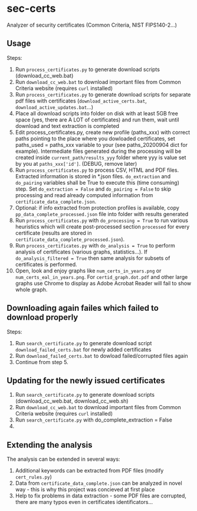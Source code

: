 # sec-certs

Analyzer of security certificates (Common Criteria, NIST FIPS140-2...) 

## Usage

Steps:
 1. Run `process_certificates.py` to generate download scripts (download_cc_web.bat)
 2. Run `download_cc_web.bat` to download important files from Common Criteria website (requires `curl` installed)
 3. Run `process_certificates.py` to generate download scripts for separate pdf files with certificates (`download_active_certs.bat`, `download_active_updates.bat`...)
 4. Place all download scripts into folder on disk with at least 5GB free space (yes, there are A LOT of certificates) and run them, wait until download and text extraction is completed 
 5. Edit process_certificates.py, create new profile (paths_xxx) with correct paths pointing to the place where you dowloaded certificates, set paths_used = paths_xxx variable to your (see paths_20200904 dict for example). Intermediate files generated during the processing will be created inside `current_path/results_yyy` folder where yyy is value set by you at `paths_xxx['id']`. (DEBUG, remove later)
 6. Run `process_certificates.py` to process CSV, HTML and PDF files. Extracted information is stored in *.json files. `do_extraction` and `do_pairing` variables shall be True to execute this (time consuming) step. Set `do_extraction = False` and `do_pairing = False` to skip processing and read already computed information from `certificate_data_complete.json`. 
 7. Optional: if info extracted from protection profiles is available, copy `pp_data_complete_processed.json` file into folder with results generated 
 8. Run `process_certificates.py` with `do_processing = True` to run various heuristics which will create post-processed section `processed` for every certificate (results are stored in `certificate_data_complete_processed.json`).
 9. Run `process_certificates.py` with `do_analysis = True` to perform analysis of certificates (various graphs, statistics...). If `do_analysis_filtered = True` then same analysis for subsets of certificates is performed.  
 10. Open, look and enjoy graphs like `num_certs_in_years.png` or `num_certs_eal_in_years.png`. For `certid_graph.dot.pdf` and other large graphs use Chrome to display as Adobe Acrobat Reader will fail to show whole graph. 
 
## Downloading again failes which failed to download properly

Steps:
 1. Run `search_certificate.py` to generate download script `download_failed_certs.bat` for newly added certificates
 2. Run `download_failed_certs.bat` to dowload failed/corrupted files again  
 3. Continue from step 5. 

## Updating for the newly issued certificates
 1. Run `search_certificate.py` to generate download scripts (download_cc_web.bat, download_cc_web.sh)
 2. Run `download_cc_web.bat` to download important files from Common Criteria website (requires `curl` installed)
 3. Run `search_certificate.py` with do_complete_extraction = False
 4. 


## Extending the analysis

The analysis can be extended in several ways:
 1. Additional keywords can be extracted from PDF files (modify `cert_rules.py`)
 2. Data from `certificate_data_complete.json` can be analyzed in novel way - this is why this project was concieved at first place
 3. Help to fix problems in data extraction - some PDF files are corrupted, there are many typos even in certificates identificators...
